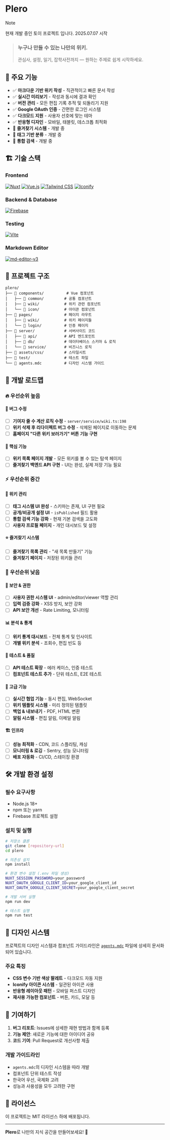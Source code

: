 # Plero

> [!NOTE]
> 현재 개발 중인 토이 프로젝트 입니다. 2025.07.07 시작

> ### 누구나 만들 수 있는 나만의 위키.
> 관심사, 설정, 일기, 잡학사전까지 — 원하는 주제로 쉽게 시작하세요.

## 🚀 주요 기능

- ✅ **마크다운 기반 위키 작성** - 직관적이고 빠른 문서 작성
- ✅ **실시간 미리보기** - 작성과 동시에 결과 확인
- ✅ **버전 관리** - 모든 편집 기록 추적 및 되돌리기 지원
- ✅ **Google OAuth 인증** - 간편한 로그인 시스템
- ✅ **다크모드 지원** - 사용자 선호에 맞는 테마
- ✅ **반응형 디자인** - 모바일, 태블릿, 데스크톱 최적화
- 🔄 **즐겨찾기 시스템** - 개발 중
- 🔄 **태그 기반 분류** - 개발 중
- 🔄 **통합 검색** - 개발 중

## 🏗️ 기술 스택

### Frontend
[![Nuxt](https://img.shields.io/badge/nuxt-00DC82?style=for-the-badge&logo=nuxt&logoColor=white)](https://nuxt.com/)
[![Vue.js](https://img.shields.io/badge/Vue.js-4FC08D?style=for-the-badge&logo=vuedotjs&logoColor=white)](https://vuejs.org/)
[![Tailwind CSS](https://img.shields.io/badge/Tailwind_CSS-06B6D4?style=for-the-badge&logo=tailwindcss&logoColor=white)](https://tailwindcss.com/)
[![Iconify](https://img.shields.io/badge/Iconify-026C9C?style=for-the-badge&logo=Iconify&logoColor=white)](https://iconify.design/)

### Backend & Database
[![Firebase](https://img.shields.io/badge/Firebase-DD2C00?style=for-the-badge&logo=firebase&logoColor=white)](https://firebase.google.com/)

### Testing
[![Vite](https://img.shields.io/badge/Vite-646CFF?style=for-the-badge&logo=vite&logoColor=white)](https://vitejs.dev/)

### Markdown Editor
[![md-editor-v3](https://img.shields.io/badge/md--editor--v3-000000?style=for-the-badge&logo=md-editor-v3&logoColor=white)](https://md-editor-v3.vercel.app/)

## 📁 프로젝트 구조

```
plero/
├── 📁 components/          # Vue 컴포넌트
│   ├── 📁 common/         # 공통 컴포넌트
│   ├── 📁 wiki/           # 위키 관련 컴포넌트
│   └── 📁 icon/           # 아이콘 컴포넌트
├── 📁 pages/              # 페이지 라우트
│   ├── 📁 wiki/           # 위키 페이지들
│   └── 📁 login/          # 인증 페이지
├── 📁 server/             # 서버사이드 코드
│   ├── 📁 api/            # API 엔드포인트
│   ├── 📁 db/             # 데이터베이스 스키마 & 로직
│   └── 📁 service/        # 비즈니스 로직
├── 📁 assets/css/         # 스타일시트
├── 📁 test/               # 테스트 파일
└── 📄 agents.mdc          # 디자인 시스템 가이드
```

## 🎯 개발 로드맵

### 🔥 **우선순위 높음**

#### 🐛 버그 수정
- [ ] **기여자 줄 수 계산 로직 수정** - `server/service/wiki.ts:198`
- [ ] **위키 삭제 후 리다이렉트 버그 수정** - 삭제된 페이지로 이동하는 문제
- [ ] **홈페이지 "다른 위키 보러가기" 버튼 기능 구현**

#### 🚀 핵심 기능
- [ ] **위키 목록 페이지 개발** - 모든 위키를 볼 수 있는 탐색 페이지
- [ ] **즐겨찾기 백엔드 API 구현** - UI는 완성, 실제 저장 기능 필요

### ⚡ **우선순위 중간**

#### 📝 위키 관리
- [ ] **태그 시스템 UI 완성** - 스키마는 존재, UI 구현 필요
- [ ] **공개/비공개 설정 UI** - `isPublished` 필드 활용
- [ ] **통합 검색 기능 강화** - 현재 기본 검색을 고도화
- [ ] **사용자 프로필 페이지** - 개인 대시보드 및 설정

#### ⭐ 즐겨찾기 시스템
- [ ] **즐겨찾기 목록 관리** - "새 목록 만들기" 기능
- [ ] **즐겨찾기 페이지** - 저장된 위키들 관리

### 💫 **우선순위 낮음**

#### 🔐 보안 & 권한
- [ ] **사용자 권한 시스템 UI** - admin/editor/viewer 역할 관리
- [ ] **입력 검증 강화** - XSS 방지, 보안 강화
- [ ] **API 보안 개선** - Rate Limiting, 모니터링

#### 📊 분석 & 통계
- [ ] **위키 통계 대시보드** - 전체 통계 및 인사이트
- [ ] **개별 위키 분석** - 조회수, 편집 빈도 등

#### 🧪 테스트 & 품질
- [ ] **API 테스트 확장** - 에러 케이스, 인증 테스트
- [ ] **컴포넌트 테스트 추가** - 단위 테스트, E2E 테스트

#### 🌟 고급 기능
- [ ] **실시간 협업 기능** - 동시 편집, WebSocket
- [ ] **위키 템플릿 시스템** - 미리 정의된 템플릿
- [ ] **백업 & 내보내기** - PDF, HTML 변환
- [ ] **알림 시스템** - 편집 알림, 이메일 알림

#### 🏗️ 인프라
- [ ] **성능 최적화** - CDN, 코드 스플리팅, 캐싱
- [ ] **모니터링 & 로깅** - Sentry, 성능 모니터링
- [ ] **배포 자동화** - CI/CD, 스테이징 환경

## 🛠️ 개발 환경 설정

### 필수 요구사항
- Node.js 18+
- npm 또는 yarn
- Firebase 프로젝트 설정

### 설치 및 실행

```bash
# 저장소 클론
git clone [repository-url]
cd plero

# 의존성 설치
npm install

# 환경 변수 설정 (.env 파일 생성)
NUXT_SESSION_PASSWORD=your_password
NUXT_OAUTH_GOOGLE_CLIENT_ID=your_google_client_id
NUXT_OAUTH_GOOGLE_CLIENT_SECRET=your_google_client_secret

# 개발 서버 실행
npm run dev

# 테스트 실행
npm run test
```

## 🎨 디자인 시스템

프로젝트의 디자인 시스템과 컴포넌트 가이드라인은 [`agents.mdc`](./agents.mdc) 파일에 상세히 문서화되어 있습니다.

### 주요 특징
- **CSS 변수 기반 색상 팔레트** - 다크모드 자동 지원
- **Iconify 아이콘 시스템** - 일관된 아이콘 사용
- **반응형 레이아웃 패턴** - 모바일 퍼스트 디자인
- **재사용 가능한 컴포넌트** - 버튼, 카드, 모달 등

## 🤝 기여하기

1. **버그 리포트**: Issues에 상세한 재현 방법과 함께 등록
2. **기능 제안**: 새로운 기능에 대한 아이디어 공유
3. **코드 기여**: Pull Request로 개선사항 제출

### 개발 가이드라인
- `agents.mdc`의 디자인 시스템을 따라 개발
- 컴포넌트 단위 테스트 작성
- 한국어 우선, 국제화 고려
- 성능과 사용성을 모두 고려한 구현

## 📄 라이선스

이 프로젝트는 MIT 라이선스 하에 배포됩니다.

---

**Plero**로 나만의 지식 공간을 만들어보세요! 🚀